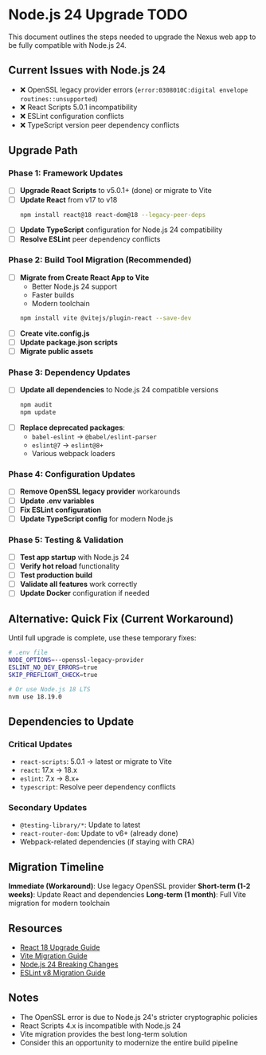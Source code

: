 # Node.js 24 Upgrade TODO

This document outlines the steps needed to upgrade the Nexus web app to be fully compatible with Node.js 24.

## Current Issues with Node.js 24

- ❌ OpenSSL legacy provider errors (`error:0308010C:digital envelope routines::unsupported`)
- ❌ React Scripts 5.0.1 incompatibility
- ❌ ESLint configuration conflicts
- ❌ TypeScript version peer dependency conflicts

## Upgrade Path

### Phase 1: Framework Updates

- [ ] **Upgrade React Scripts** to v5.0.1+ (done) or migrate to Vite
- [ ] **Update React** from v17 to v18
  ```bash
  npm install react@18 react-dom@18 --legacy-peer-deps
  ```
- [ ] **Update TypeScript** configuration for Node.js 24 compatibility
- [ ] **Resolve ESLint** peer dependency conflicts

### Phase 2: Build Tool Migration (Recommended)

- [ ] **Migrate from Create React App to Vite**
  - Better Node.js 24 support
  - Faster builds
  - Modern toolchain
  ```bash
  npm install vite @vitejs/plugin-react --save-dev
  ```
- [ ] **Create vite.config.js**
- [ ] **Update package.json scripts**
- [ ] **Migrate public assets**

### Phase 3: Dependency Updates

- [ ] **Update all dependencies** to Node.js 24 compatible versions
  ```bash
  npm audit
  npm update
  ```
- [ ] **Replace deprecated packages**:
  - `babel-eslint` → `@babel/eslint-parser`
  - `eslint@7` → `eslint@8+`
  - Various webpack loaders

### Phase 4: Configuration Updates

- [ ] **Remove OpenSSL legacy provider** workarounds
- [ ] **Update .env variables**
- [ ] **Fix ESLint configuration**
- [ ] **Update TypeScript config** for modern Node.js

### Phase 5: Testing & Validation

- [ ] **Test app startup** with Node.js 24
- [ ] **Verify hot reload** functionality
- [ ] **Test production build**
- [ ] **Validate all features** work correctly
- [ ] **Update Docker** configuration if needed

## Alternative: Quick Fix (Current Workaround)

Until full upgrade is complete, use these temporary fixes:

```bash
# .env file
NODE_OPTIONS=--openssl-legacy-provider
ESLINT_NO_DEV_ERRORS=true
SKIP_PREFLIGHT_CHECK=true

# Or use Node.js 18 LTS
nvm use 18.19.0
```

## Dependencies to Update

### Critical Updates
- `react-scripts`: 5.0.1 → latest or migrate to Vite
- `react`: 17.x → 18.x
- `eslint`: 7.x → 8.x+
- `typescript`: Resolve peer dependency conflicts

### Secondary Updates
- `@testing-library/*`: Update to latest
- `react-router-dom`: Update to v6+ (already done)
- Webpack-related dependencies (if staying with CRA)

## Migration Timeline

**Immediate (Workaround)**: Use legacy OpenSSL provider
**Short-term (1-2 weeks)**: Update React and dependencies
**Long-term (1 month)**: Full Vite migration for modern toolchain

## Resources

- [React 18 Upgrade Guide](https://react.dev/blog/2022/03/08/react-18-upgrade-guide)
- [Vite Migration Guide](https://vitejs.dev/guide/migration.html)
- [Node.js 24 Breaking Changes](https://nodejs.org/en/blog/release/v24.0.0)
- [ESLint v8 Migration Guide](https://eslint.org/docs/latest/use/migrate-to-8.0.0)

## Notes

- The OpenSSL error is due to Node.js 24's stricter cryptographic policies
- React Scripts 4.x is incompatible with Node.js 24
- Vite migration provides the best long-term solution
- Consider this an opportunity to modernize the entire build pipeline